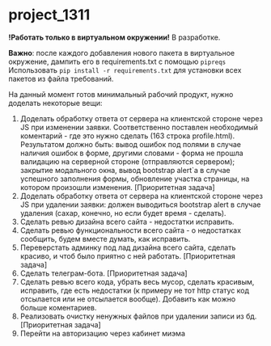 # project_1311 

**!Работать только в виртуальном окружении!**
В разработке.

**Важно**: после каждого добавления нового пакета в виртуальное окружение, дампить его в requirements.txt с помощью `pipreqs`
Использовать `pip install -r requirements.txt` для установки всех пакетов из файла требований.

На данный момент готов минимальный рабочий продукт, нужно доделать некоторые вещи: 
  1. Доделать обработку ответа от сервера на клиентской стороне через JS при изменении заявки. Соответственно поставлен необходимый коментарий - где это нужно сделать (163 строка profile.html). Результатом должно быть: вывод ошибок под полями в случае наличия ошибок в форме, другими словами - форма не прошла валидацию на серверной стороне (отправляются сервером); закрытие модального окна, вывод bootstrap alert`а в случае успешного заполнения формы, обновление участка страницы, на котором произошли изменения. [Приоритетная задача]
  2. Доделать обработку ответа от сервера на клиентской стороне через JS при удалении заявки: должен выводиться bootstrap alert в случае удаления (сахар, конечно, но если будет время - сделать).
  3. Сделать ревью дизайна всего сайта - недостатки исправить.
  4. Сделать ревью функциональности всего сайта - о недостатках сообщить, будем вместе думать, как исправить.
  5. Переверстать админку под лад дизайна всего сайта, сделать красиво, и чтоб было приятно с ней работать. [Приоритетная задача]
  6. Сделать телеграм-бота. [Приоритетная задача]
  7. Сделать ревью всего кода, убрать весь мусор, сделать красивым, исправить, где есть недостатки (к примеру не тот http статус код отсылается или не отсылается вообще). Добавить как можно больше коментариев.
  8. Реализовать очистку ненужных файлов при удалении записи из бд. [Приоритетная задача]
  9. Перейти на авторизацию через кабинет миэма
  
  
  
